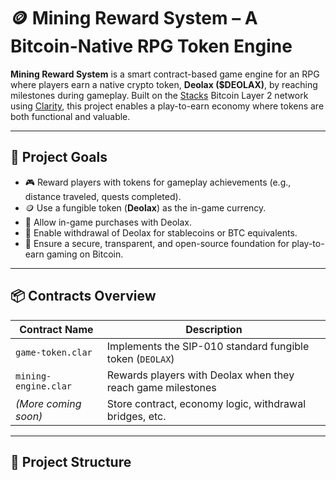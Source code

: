 # 🪙 Mining Reward System – A Bitcoin-Native RPG Token Engine

**Mining Reward System** is a smart contract-based game engine for an RPG where players earn a native crypto token, **Deolax ($DEOLAX)**, by reaching milestones during gameplay. Built on the [Stacks](https://stacks.co) Bitcoin Layer 2 network using [Clarity](https://docs.stacks.co/write-smart-contracts/clarity), this project enables a play-to-earn economy where tokens are both functional and valuable.

---

## 🧱 Project Goals

- 🎮 Reward players with tokens for gameplay achievements (e.g., distance traveled, quests completed).
- 🪙 Use a fungible token (**Deolax**) as the in-game currency.
- 🛒 Allow in-game purchases with Deolax.
- 🔁 Enable withdrawal of Deolax for stablecoins or BTC equivalents.
- 🔐 Ensure a secure, transparent, and open-source foundation for play-to-earn gaming on Bitcoin.

---

## 📦 Contracts Overview

| Contract Name        | Description                                                   |
|----------------------|---------------------------------------------------------------|
| `game-token.clar`    | Implements the SIP-010 standard fungible token (`DEOLAX`)     |
| `mining-engine.clar` | Rewards players with Deolax when they reach game milestones   |
| *(More coming soon)* | Store contract, economy logic, withdrawal bridges, etc.       |

---

## 📂 Project Structure

